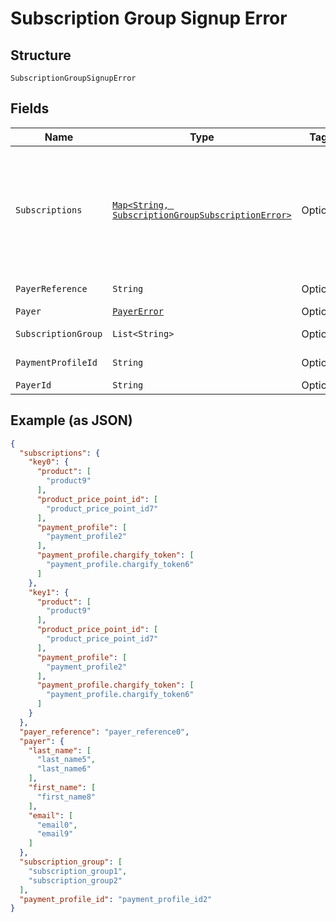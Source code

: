 
# Subscription Group Signup Error

## Structure

`SubscriptionGroupSignupError`

## Fields

| Name | Type | Tags | Description | Getter | Setter |
|  --- | --- | --- | --- | --- | --- |
| `Subscriptions` | [`Map<String, SubscriptionGroupSubscriptionError>`](../../doc/models/subscription-group-subscription-error.md) | Optional | Object that as key have subscription position in request subscriptions array and as value subscription errors object. | Map<String, SubscriptionGroupSubscriptionError> getSubscriptions() | setSubscriptions(Map<String, SubscriptionGroupSubscriptionError> subscriptions) |
| `PayerReference` | `String` | Optional | - | String getPayerReference() | setPayerReference(String payerReference) |
| `Payer` | [`PayerError`](../../doc/models/payer-error.md) | Optional | - | PayerError getPayer() | setPayer(PayerError payer) |
| `SubscriptionGroup` | `List<String>` | Optional | - | List<String> getSubscriptionGroup() | setSubscriptionGroup(List<String> subscriptionGroup) |
| `PaymentProfileId` | `String` | Optional | - | String getPaymentProfileId() | setPaymentProfileId(String paymentProfileId) |
| `PayerId` | `String` | Optional | - | String getPayerId() | setPayerId(String payerId) |

## Example (as JSON)

```json
{
  "subscriptions": {
    "key0": {
      "product": [
        "product9"
      ],
      "product_price_point_id": [
        "product_price_point_id7"
      ],
      "payment_profile": [
        "payment_profile2"
      ],
      "payment_profile.chargify_token": [
        "payment_profile.chargify_token6"
      ]
    },
    "key1": {
      "product": [
        "product9"
      ],
      "product_price_point_id": [
        "product_price_point_id7"
      ],
      "payment_profile": [
        "payment_profile2"
      ],
      "payment_profile.chargify_token": [
        "payment_profile.chargify_token6"
      ]
    }
  },
  "payer_reference": "payer_reference0",
  "payer": {
    "last_name": [
      "last_name5",
      "last_name6"
    ],
    "first_name": [
      "first_name8"
    ],
    "email": [
      "email0",
      "email9"
    ]
  },
  "subscription_group": [
    "subscription_group1",
    "subscription_group2"
  ],
  "payment_profile_id": "payment_profile_id2"
}
```


